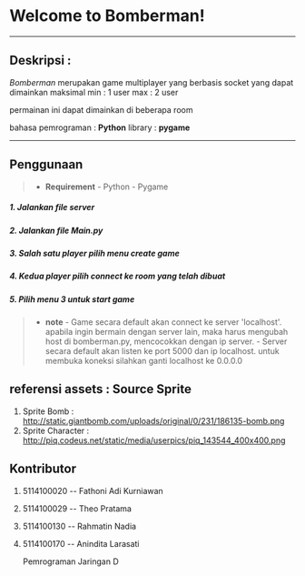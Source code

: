 Welcome to Bomberman!
===================

-------------
Deskripsi : 
-------------
*Bomberman* merupakan game multiplayer yang berbasis socket yang dapat dimainkan maksimal 
min : 1 user
max : 2 user

permainan ini dapat dimainkan di beberapa room
 
bahasa pemrograman : **Python** 
library			   : **pygame**

----------


Penggunaan
-------------


> - **Requirement**
	- Python
	- Pygame 

##### 1. Jalankan file server
##### 2. Jalankan file Main.py
##### 3. Salah satu player pilih menu create game
##### 4. Kedua player pilih connect ke room yang telah dibuat
##### 5. Pilih menu 3 untuk start game


> - **note**
	- Game secara default akan connect ke server 'localhost'. apabila ingin bermain dengan server lain, maka harus mengubah host di bomberman.py, mencocokkan dengan ip server.
	- Server secara default akan listen ke port 5000 dan ip localhost.
	untuk membuka koneksi silahkan ganti localhost ke 0.0.0.0
		
referensi assets :
Source Sprite
-------------
1. Sprite Bomb : http://static.giantbomb.com/uploads/original/0/231/186135-bomb.png
2. Sprite Character : http://piq.codeus.net/static/media/userpics/piq_143544_400x400.png


Kontributor
-------------
1. 5114100020 -- Fathoni Adi Kurniawan
2. 5114100029 -- Theo Pratama
3. 5114100130 -- Rahmatin Nadia
4. 5114100170 -- Anindita Larasati

	Pemrograman Jaringan D
